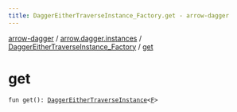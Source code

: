 ```yaml
---
title: DaggerEitherTraverseInstance_Factory.get - arrow-dagger
---
```


[arrow-dagger](../../index.html) / [arrow.dagger.instances](../index.html) / [DaggerEitherTraverseInstance_Factory](index.html) / [get](./get.html)

# get

`fun get(): `[`DaggerEitherTraverseInstance`](../-dagger-either-traverse-instance/index.html)`<`[`F`](index.html#F)`>`